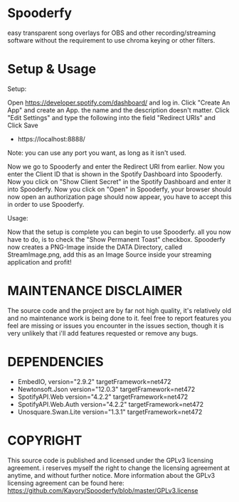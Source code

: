 ﻿# Spooderfy
easy transparent song overlays for OBS and other recording/streaming software without the requirement to use chroma keying or other filters.

# Setup & Usage

Setup:

Open https://developer.spotify.com/dashboard/ and log in.
Click "Create An App" and create an App. the name and the description doesn't matter.
Click "Edit Settings" and type the following into the field "Redirect URIs" and Click Save
 - https://localhost:8888/

Note: you can use any port you want, as long as it isn't used.

Now we go to Spooderfy and enter the Redirect URI from earlier.
Now you enter the Client ID that is shown in the Spotify Dashboard into Spooderfy.
Now you click on "Show Client Secret" in the Spotify Dashboard and enter it into Spooderfy.
Now you click on "Open" in Spooderfy, your browser should now open an authorization page should now appear, you have to accept this in order to use Spooderfy.

Usage:

Now that the setup is complete you can begin to use Spooderfy. all you now have to do, is to check the "Show Permanent Toast" checkbox. Spooderfy now creates a PNG-Image inside the DATA Directory, called StreamImage.png, add this as an Image Source inside your streaming application and profit!

# MAINTENANCE DISCLAIMER

The source code and the project are by far not high quality, it's relatively old and no maintenance work is being done to it. feel free to report features you feel are missing or issues you encounter in the issues section, though it is very unlikely that i'll add features requested or remove any bugs.

# DEPENDENCIES
- EmbedIO, version="2.9.2" targetFramework=net472
- Newtonsoft.Json version="12.0.3" targetFramework=net472
- SpotifyAPI.Web version="4.2.2" targetFramework=net472
- SpotifyAPI.Web.Auth version="4.2.2" targetFramework=net472
- Unosquare.Swan.Lite version="1.3.1" targetFramework=net472

# COPYRIGHT
This source code is published and licensed under the GPLv3 licensing agreement.
i reserves myself the right to change the licensing agreement at anytime, and without further notice.
More information about the GPLv3 licensing agreement can be found here: https://github.com/Kayory/Spooderfy/blob/master/GPLv3.license

